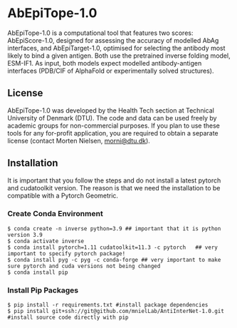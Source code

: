 # AbEpiTope-1.0
AbEpiTope-1.0 is a computational tool that features two scores: AbEpiScore-1.0, designed for assessing the accuracy of modelled AbAg interfaces, and AbEpiTarget-1.0, optimised for selecting the antibody most likely to bind a given antigen. Both use the pretrained inverse folding model, ESM-IF1. As input, both models expect modelled antibody-antigen interfaces (PDB/CIF of AlphaFold or experimentally solved structures).

## License
AbEpiTope-1.0 was developed by the Health Tech section at Technical University of Denmark (DTU). The code and data can be used freely by academic groups for non-commercial purposes. If you plan to use these tools for any for-profit application, you are required to obtain a separate license (contact Morten Nielsen, morni@dtu.dk).

## Installation 
It is important that you follow the steps and do not install a latest pytorch and cudatoolkit version. 
The reason is that we need the installation to be compatible with a Pytorch Geometric.

### Create Conda Environment
```
$ conda create -n inverse python=3.9 ## important that it is python version 3.9
$ conda activate inverse
$ conda install pytorch=1.11 cudatoolkit=11.3 -c pytorch   ## very important to specify pytorch package!
$ conda install pyg -c pyg -c conda-forge ## very important to make sure pytorch and cuda versions not being changed
$ conda install pip
```
### Install Pip Packages 
```
$ pip install -r requirements.txt #install package dependencies
$ pip install git+ssh://git@github.com/mnielLab/AntiInterNet-1.0.git #install source code directly with pip
```
